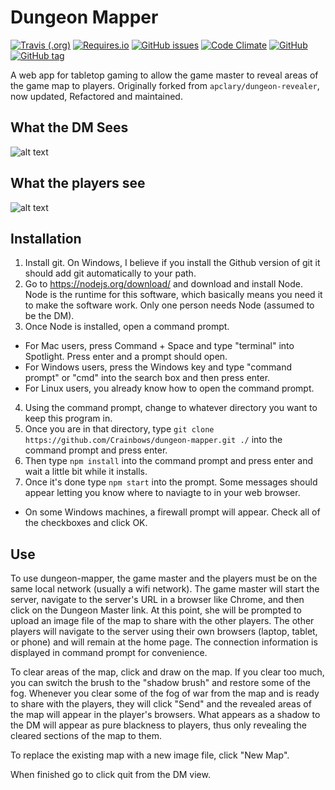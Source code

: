 Dungeon Mapper
================

[![Travis (.org)](https://img.shields.io/travis/Crainbows/dungeon-mapper.svg?style=flat-square)](https://travis-ci.org/Crainbows/dungeon-mapper)
[![Requires.io](https://img.shields.io/requires/github/Crainbows/dungeon-mapper.svg?style=flat-square)](https://requires.io/github/Crainbows/dungeon-mapper/requirements/)
[![GitHub issues](https://img.shields.io/github/issues-raw/Crainbows/dungeon-mapper.svg?style=flat-square)](https://github.com/Crainbows/dungeon-mapper)
[![Code Climate](https://img.shields.io/codeclimate/maintainability/Crainbows/dungeon-mapper.svg?style=flat-square)](https://codeclimate.com/github/Crainbows/dungeon-mapper)
[![GitHub](https://img.shields.io/github/license/Crainbows/dungeon-mapper.svg?style=flat-square)](https://github.com/Crainbows/dungeon-mapper)
[![GitHub tag](https://img.shields.io/github/tag/Crainbows/dungeon-mapper.svg?style=flat-square)](https://github.com/Crainbows/dungeon-mapper)


A web app for tabletop gaming to allow the game master to reveal areas of the game map to players.
Originally forked from `apclary/dungeon-revealer`, now updated, Refactored and maintained.

What the DM Sees
----------------
![alt text](http://apclary.github.io/dungeon-revealer/img/example_dm_1.jpeg "DM's view")

What the players see
--------------------
![alt text](https://apclary.github.io/dungeon-revealer/img/example_player_1.jpeg "Player's view")


Installation
------------

1. Install git. On Windows, I believe if you install the Github version of git it should add git automatically to your path.
2. Go to https://nodejs.org/download/ and download and install Node. Node is the runtime for this software, which basically means you need it to make the software work. Only one person needs Node (assumed to be the DM). 
3. Once Node is installed, open a command prompt. 
  * For Mac users, press Command + Space and type "terminal" into Spotlight. Press enter and a prompt should open. 
  * For Windows users, press the Windows key and type "command prompt" or "cmd" into the search box and then press enter.
  * For Linux users, you already know how to open the command prompt.
4. Using the command prompt, change to whatever directory you want to keep this program in. 
5. Once you are in that directory, type `git clone https://github.com/Crainbows/dungeon-mapper.git ./` into the command prompt and press enter.
6. Then type `npm install` into the command prompt and press enter and wait a little bit while it installs.
7. Once it's done type `npm start` into the prompt. Some messages should appear letting you know where to naviagte to in your web browser.

  * On some Windows machines, a firewall prompt will appear. Check all of the checkboxes and click OK.

Use
---

To use dungeon-mapper, the game master and the players must be on the same local network (usually a wifi network). The game master will start the server, navigate to the server's URL in a browser like Chrome, and then click on the Dungeon Master link. At this point, she will be prompted to upload an image file of the map to share with the other players. The other players will navigate to the server using their own browsers (laptop, tablet, or phone) and will remain at the home page. The connection information is displayed in command prompt for convenience.

To clear areas of the map, click and draw on the map. If you clear too much, you can switch the brush to the "shadow brush" and restore some of the fog. Whenever you clear some of the fog of war from the map and is ready to share with the players, they will click "Send" and the revealed areas of the map will appear in the player's browsers. What appears as a shadow to the DM will appear as pure blackness to players, thus only revealing the cleared sections of the map to them.

To replace the existing map with a new image file, click "New Map".

When finished go to click quit from the DM view.

